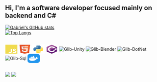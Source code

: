 ## Hi, I'm a software developer focused mainly on backend and C#

[![Gabriel's GitHub stats](https://acedev003-readme-stats.vercel.app/api?username=Grmglib&show_icons=true&theme=aura&count_private=true)](https://github.com/anuraghazra/github-readme-stats)<br>
[![Top Langs](https://acedev003-readme-stats.vercel.app/api/top-langs/?username=Grmglib&theme=aura)](https://acedev003-readme-stats.vercel.app)

<div style="display: inline_block"><br>
  <img align="center" alt="Glib-Js" height="30" width="40" src="https://raw.githubusercontent.com/devicons/devicon/master/icons/javascript/javascript-plain.svg">
  <img align="center" alt="Glib-HTML" height="30" width="40" src="https://raw.githubusercontent.com/devicons/devicon/master/icons/html5/html5-original.svg">
  <img align="center" alt="Glib-Python" height="30" width="40" src="https://raw.githubusercontent.com/devicons/devicon/master/icons/python/python-original.svg">
  <img align="center" alt="Glib-Csharp" height="30" width="40" src="https://raw.githubusercontent.com/devicons/devicon/master/icons/csharp/csharp-original.svg">
  <img align="center" alt="Glib-Unity" height="30" width="40" src="https://cdn.jsdelivr.net/gh/devicons/devicon/icons/unity/unity-original.svg">
  <img align="center" alt="Glib-Blender" height="30" width="40" src="https://cdn.jsdelivr.net/gh/devicons/devicon/icons/blender/blender-original.svg">
  <img align="center" alt="Glib-DotNet" height="30" width="40" src="https://cdn.jsdelivr.net/gh/devicons/devicon/icons/dotnetcore/dotnetcore-original.svg">
  <img align="center" alt="Glib-Sql" height="30" width="40" src="https://cdn.jsdelivr.net/gh/devicons/devicon/icons/mysql/mysql-plain-wordmark.svg">
  <img align="center" alt="Glib-Docker" height="30" width="40" src="https://github.com/tandpfun/skill-icons/blob/main/icons/Docker.svg">
     
          
</div>
  
  ##
 
<div> 
  <a href="https://www.linkedin.com/in/gabriel-ribeiro-martins" target="_blank"><img src="https://img.shields.io/badge/-LinkedIn-%230077B5?style=for-the-badge&logo=linkedin&logoColor=white" target="_blank"></a> 
    <a href="https://glibandor.itch.io" target="_blank"><img src="https://img.shields.io/badge/Itch.io-FA5C5C?style=for-the-badge&logo=itchdotio&logoColor=white" target="_blank"></a> 
    
</div>
